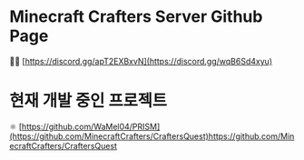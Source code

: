 # Minecraft Crafters Server Github Page

🙋‍♀️ [https://discord.gg/apT2EXBxvN](https://discord.gg/wqB6Sd4xyu)

# 현재 개발 중인 프로젝트
⚛️ [https://github.com/WaMel04/PRISM](https://github.com/MinecraftCrafters/CraftersQuest)https://github.com/MinecraftCrafters/CraftersQuest
